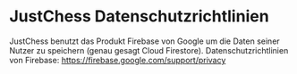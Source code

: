 # JustChess Datenschutzrichtlinien

JustChess benutzt das Produkt Firebase von Google um die Daten seiner Nutzer zu speichern (genau gesagt Cloud Firestore).
Datenschutzrichtlinien von Firebase: https://firebase.google.com/support/privacy 

